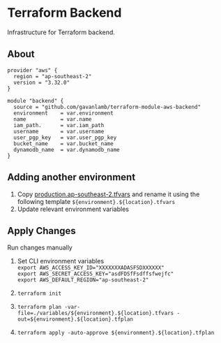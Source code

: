 # Terraform Backend
Infrastructure for Terraform backend.

## About
```hcl
provider "aws" {
  region = "ap-southeast-2"
  version = "3.32.0"
}

module "backend" {
  source = "github.com/gavanlamb/terraform-module-aws-backend"
  environment    = var.environment
  name           = var.name
  iam_path.      = var.iam_path
  username       = var.username
  user_pgp_key   = var.user_pgp_key
  bucket_name    = var.bucket_name
  dynamodb_name  = var.dynamodb_name
}
```

## Adding another environment
1. Copy [production.ap-southeast-2.tfvars](./variables/production.ap-southeast-2.tfvars) and rename it using the following template `${environment}.${location}.tfvars`
2. Update relevant environment variables

## Apply Changes
Run changes manually
1. Set CLI environment variables  
   `export AWS_ACCESS_KEY_ID="XXXXXXXADASFSDXXXXXX"`  
   `export AWS_SECRET_ACCESS_KEY="asdFDSfFsdffsfwejfc"`  
   `export AWS_DEFAULT_REGION="ap-southeast-2"`

2. `terraform init`

3. `terraform plan -var-file=./variables/${environment}.${location}.tfvars -out=${environment}.${location}.tfplan`

4. `terraform apply -auto-approve ${environment}.${location}.tfplan`
